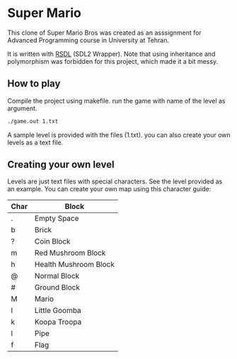 # Super Mario
This clone of Super Mario Bros was created as an asssignment for Advanced Programming course in University at Tehran.

It is written with [RSDL](https://github.com/UTAP/RSDL) (SDL2 Wrapper). Note that using inheritance and polymorphism was forbidden for this project, which made it a bit messy.

## How to play
Compile the project using makefile. run the game with name of the level as argument.
```bash
./game.out 1.txt
```
A sample level is provided with the files (1.txt). you can also create your own levels as a text file.

## Creating your own level
Levels are just text files with special characters. See the level provided as an example. You can create your own map using this character guide:

| Char | Block |
| --- | --- |
| . | Empty Space |
| b | Brick |
| ? | Coin Block |
| m | Red Mushroom Block |
| h | Health Mushroom Block |
| @ | Normal Block |
| # | Ground Block |
| M | Mario |
| l | Little Goomba |
| k | Koopa Troopa |
| l | Pipe |
| f | Flag |


